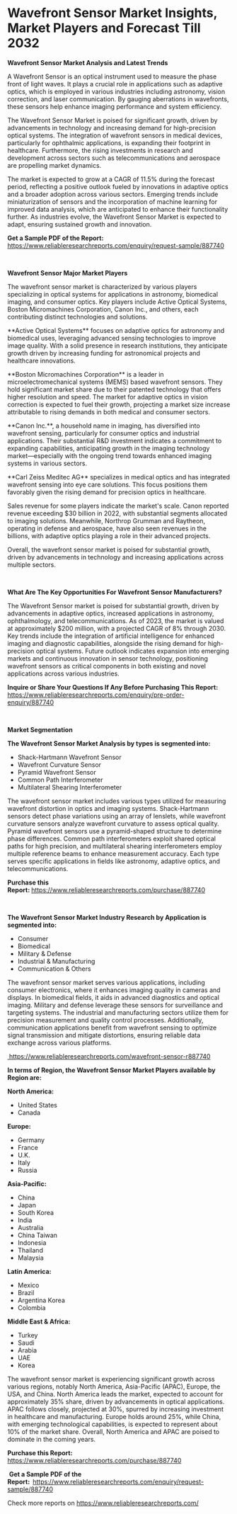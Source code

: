 <p><h1>Wavefront Sensor Market Insights, Market Players and Forecast Till 2032</h1></p><p><strong>Wavefront Sensor Market Analysis and Latest Trends</strong></p>
<p><p>A Wavefront Sensor is an optical instrument used to measure the phase front of light waves. It plays a crucial role in applications such as adaptive optics, which is employed in various industries including astronomy, vision correction, and laser communication. By gauging aberrations in wavefronts, these sensors help enhance imaging performance and system efficiency.</p><p>The Wavefront Sensor Market is poised for significant growth, driven by advancements in technology and increasing demand for high-precision optical systems. The integration of wavefront sensors in medical devices, particularly for ophthalmic applications, is expanding their footprint in healthcare. Furthermore, the rising investments in research and development across sectors such as telecommunications and aerospace are propelling market dynamics.</p><p>The market is expected to grow at a CAGR of 11.5% during the forecast period, reflecting a positive outlook fueled by innovations in adaptive optics and a broader adoption across various sectors. Emerging trends include miniaturization of sensors and the incorporation of machine learning for improved data analysis, which are anticipated to enhance their functionality further. As industries evolve, the Wavefront Sensor Market is expected to adapt, ensuring sustained growth and innovation.</p></p>
<p><strong>Get a Sample PDF of the Report:&nbsp;</strong> <a href="https://www.reliableresearchreports.com/enquiry/request-sample/887740?utm_campaign=3027&utm_medium=2&utm_source=Github&utm_content=ia&utm_term=06042025&utm_id=wavefront-sensor">https://www.reliableresearchreports.com/enquiry/request-sample/887740</a></p>
<p>&nbsp;</p>
<p><strong>Wavefront Sensor Major Market Players</strong></p>
<p><p>The wavefront sensor market is characterized by various players specializing in optical systems for applications in astronomy, biomedical imaging, and consumer optics. Key players include Active Optical Systems, Boston Micromachines Corporation, Canon Inc., and others, each contributing distinct technologies and solutions.</p><p>**Active Optical Systems** focuses on adaptive optics for astronomy and biomedical uses, leveraging advanced sensing technologies to improve image quality. With a solid presence in research institutions, they anticipate growth driven by increasing funding for astronomical projects and healthcare innovations.</p><p>**Boston Micromachines Corporation** is a leader in microelectromechanical systems (MEMS) based wavefront sensors. They hold significant market share due to their patented technology that offers higher resolution and speed. The market for adaptive optics in vision correction is expected to fuel their growth, projecting a market size increase attributable to rising demands in both medical and consumer sectors.</p><p>**Canon Inc.**, a household name in imaging, has diversified into wavefront sensing, particularly for consumer optics and industrial applications. Their substantial R&D investment indicates a commitment to expanding capabilities, anticipating growth in the imaging technology market—especially with the ongoing trend towards enhanced imaging systems in various sectors.</p><p>**Carl Zeiss Meditec AG** specializes in medical optics and has integrated wavefront sensing into eye care solutions. This focus positions them favorably given the rising demand for precision optics in healthcare.</p><p>Sales revenue for some players indicate the market's scale. Canon reported revenue exceeding $30 billion in 2022, with substantial segments allocated to imaging solutions. Meanwhile, Northrop Grumman and Raytheon, operating in defense and aerospace, have also seen revenues in the billions, with adaptive optics playing a role in their advanced projects.</p><p>Overall, the wavefront sensor market is poised for substantial growth, driven by advancements in technology and increasing applications across multiple sectors.</p></p>
<p>&nbsp;</p>
<p><strong>What Are The Key Opportunities For Wavefront Sensor Manufacturers?</strong></p>
<p><p>The Wavefront Sensor market is poised for substantial growth, driven by advancements in adaptive optics, increased applications in astronomy, ophthalmology, and telecommunications. As of 2023, the market is valued at approximately $200 million, with a projected CAGR of 8% through 2030. Key trends include the integration of artificial intelligence for enhanced imaging and diagnostic capabilities, alongside the rising demand for high-precision optical systems. Future outlook indicates expansion into emerging markets and continuous innovation in sensor technology, positioning wavefront sensors as critical components in both existing and novel applications across various industries.</p></p>
<p><strong>Inquire or Share Your Questions If Any Before Purchasing This Report:</strong> <a href="https://www.reliableresearchreports.com/enquiry/pre-order-enquiry/887740?utm_campaign=3027&utm_medium=2&utm_source=Github&utm_content=ia&utm_term=06042025&utm_id=wavefront-sensor">https://www.reliableresearchreports.com/enquiry/pre-order-enquiry/887740</a></p>
<p>&nbsp;</p>
<p><strong>Market Segmentation</strong></p>
<p><strong>The Wavefront Sensor Market Analysis by types is segmented into:</strong></p>
<p><ul><li>Shack-Hartmann Wavefront Sensor</li><li>Wavefront Curvature Sensor</li><li>Pyramid Wavefront Sensor</li><li>Common Path Interferometer</li><li>Multilateral Shearing Interferometer</li></ul></p>
<p><p>The wavefront sensor market includes various types utilized for measuring wavefront distortion in optics and imaging systems. Shack-Hartmann sensors detect phase variations using an array of lenslets, while wavefront curvature sensors analyze wavefront curvature to assess optical quality. Pyramid wavefront sensors use a pyramid-shaped structure to determine phase differences. Common path interferometers exploit shared optical paths for high precision, and multilateral shearing interferometers employ multiple reference beams to enhance measurement accuracy. Each type serves specific applications in fields like astronomy, adaptive optics, and telecommunications.</p></p>
<p><strong>Purchase this Report:&nbsp;</strong><a href="https://www.reliableresearchreports.com/purchase/887740?utm_campaign=3027&utm_medium=2&utm_source=Github&utm_content=ia&utm_term=06042025&utm_id=wavefront-sensor">https://www.reliableresearchreports.com/purchase/887740</a></p>
<p>&nbsp;</p>
<p><strong>The Wavefront Sensor Market Industry Research by Application is segmented into:</strong></p>
<p><ul><li>Consumer</li><li>Biomedical</li><li>Military & Defense</li><li>Industrial & Manufacturing</li><li>Communication & Others</li></ul></p>
<p><p>The wavefront sensor market serves various applications, including consumer electronics, where it enhances imaging quality in cameras and displays. In biomedical fields, it aids in advanced diagnostics and optical imaging. Military and defense leverage these sensors for surveillance and targeting systems. The industrial and manufacturing sectors utilize them for precision measurement and quality control processes. Additionally, communication applications benefit from wavefront sensing to optimize signal transmission and mitigate distortions, ensuring reliable data exchange across various platforms.</p></p>
<p><a href="https://www.reliableresearchreports.com/wavefront-sensor-r887740?utm_campaign=3027&utm_medium=2&utm_source=Github&utm_content=ia&utm_term=06042025&utm_id=wavefront-sensor">&nbsp;https://www.reliableresearchreports.com/wavefront-sensor-r887740</a></p>
<p><strong>In terms of Region, the Wavefront Sensor Market Players available by Region are:</strong></p>
<p>
    <p> <strong> North America: </strong>
        <ul>
            <li>United States</li>
            <li>Canada</li>
        </ul>
        </p> 
    <p> <strong> Europe: </strong>
        <ul>
            <li>Germany</li>
            <li>France</li>
            <li>U.K.</li>
            <li>Italy</li>
            <li>Russia</li>
        </ul>
        </p> 
    <p> <strong> Asia-Pacific: </strong>
        <ul>
            <li>China</li>
            <li>Japan</li>
            <li>South Korea</li>
            <li>India</li>
            <li>Australia</li>
            <li>China Taiwan</li>
            <li>Indonesia</li>
            <li>Thailand</li>
            <li>Malaysia</li>
        </ul>
        </p> 
    <p> <strong> Latin America: </strong>
        <ul>
            <li>Mexico</li>
            <li>Brazil</li>
            <li>Argentina Korea</li>
            <li>Colombia</li>
        </ul>
        </p> 
    <p> <strong> Middle East & Africa: </strong>
        <ul>
            <li>Turkey</li>
            <li>Saudi</li>
            <li>Arabia</li>
            <li>UAE</li>
            <li>Korea</li>
        </ul>
    </p>
    </p>
<p><p>The wavefront sensor market is experiencing significant growth across various regions, notably North America, Asia-Pacific (APAC), Europe, the USA, and China. North America leads the market, expected to account for approximately 35% share, driven by advancements in optical applications. APAC follows closely, projected at 30%, spurred by increasing investment in healthcare and manufacturing. Europe holds around 25%, while China, with emerging technological capabilities, is expected to represent about 10% of the market share. Overall, North America and APAC are poised to dominate in the coming years.</p></p>
<p><strong>Purchase this Report: </strong><a href="https://www.reliableresearchreports.com/purchase/887740?utm_campaign=3027&utm_medium=2&utm_source=Github&utm_content=ia&utm_term=06042025&utm_id=wavefront-sensor">https://www.reliableresearchreports.com/purchase/887740</a></p>
<p>&nbsp;<strong>Get a Sample PDF of the Report:&nbsp;&nbsp;</strong><a href="https://www.reliableresearchreports.com/enquiry/request-sample/887740?utm_campaign=3027&utm_medium=2&utm_source=Github&utm_content=ia&utm_term=06042025&utm_id=wavefront-sensor">https://www.reliableresearchreports.com/enquiry/request-sample/887740</a></p>
<p><strong></strong></p>
<p>Check more reports on <a href="https://www.reliableresearchreports.com/?utm_campaign=3027&utm_medium=2&utm_source=Github&utm_content=ia&utm_term=06042025&utm_id=wavefront-sensor">https://www.reliableresearchreports.com/</a></p>